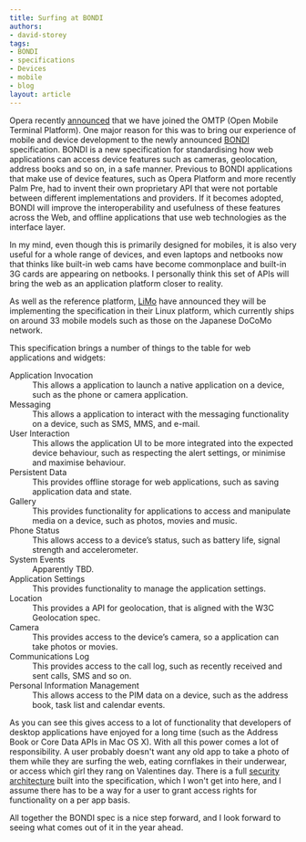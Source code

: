 ```yaml
---
title: Surfing at BONDI
authors:
- david-storey
tags:
- BONDI
- specifications
- Devices
- mobile
- blog
layout: article
---
```

<p>Opera recently <a href="http://www.omtp.org/News/Display.aspx?Id=495dc323-7f21-483b-b097-013a7aae6de6">announced</a> that we have joined the <abbr>OMTP</abbr> (Open Mobile Terminal Platform).  One major reason for this was to bring our experience of mobile and device development to the newly announced <a href="http://bondi.omtp.org/default.aspx">BONDI</a> specification.  BONDI is a new specification for standardising how web applications can access device features such as cameras, geolocation, address books and so on, in a safe manner. Previous to BONDI applications that make use of device features, such as Opera Platform and more recently Palm Pre, had to invent their own proprietary API that were not portable between different implementations and providers.  If it becomes adopted, BONDI will improve the interoperability and usefulness of these features across the Web, and offline applications that use web technologies as the interface layer.</p>

<p>In my mind, even though this is primarily designed for mobiles, it is also very useful for a whole range of devices, and even laptops and netbooks now that thinks like built-in web cams have become commonplace and built-in 3G cards are appearing on netbooks. I personally think this set of APIs will bring the web as an application platform closer to reality.</p>

<p>As well as the reference platform, <a href="http://www.limofoundation.org/en/limo-press-releases/limo-foundation-endorses-omtp-bondi-specification-to-bring-web-2.0-applications-to-limo-handsets-3.html">LiMo</a> have announced they will be implementing the specification in their Linux platform, which currently ships on around 33 mobile models such as those on the Japanese DoCoMo network.</p>

<p>This specification brings a number of things to the table for web applications and widgets:</p>

<dl>
    <dt>Application Invocation</dt>
    <dd>This allows a application to launch a native application on a device, such as the phone or camera application.</dd>
    <dt>Messaging</dt>
    <dd>This allows a application to interact with the messaging functionality on a device, such as SMS, MMS, and e-mail.</dd>
    <dt>User Interaction</dt>
    <dd>This allows the application UI to be more integrated into the expected device behaviour, such as respecting the alert settings, or minimise and maximise behaviour.</dd>
    <dt>Persistent Data</dt>
    <dd>This provides offline storage for web applications, such as saving application data and state.</dd>
    <dt>Gallery</dt>
    <dd>This provides functionality for applications to access and manipulate media on a device, such as photos, movies and music.</dd>
    <dt>Phone Status</dt>
    <dd>This allows access to a device’s status, such as battery life, signal strength and accelerometer.</dd>
    <dt>System Events</dt>
    <dd>Apparently <abbr>TBD</abbr>.</dd>
    <dt>Application Settings</dt>
    <dd>This provides functionality to manage the application settings.</dd>
    <dt>Location</dt>
    <dd>This provides a API for geolocation, that is aligned with the W3C Geolocation spec.</dd>
    <dt>Camera</dt>
     <dd>This provides access to the device’s camera, so a application can take photos or movies.</dd>
   <dt>Communications Log</dt>
   <dd>This provides access to the call log, such as recently received and sent calls, SMS and so on.</dd>
   <dt>Personal  Information Management</dt>
    <dd>This allows access to the PIM data on a device, such as the address book, task list and calendar events.</dd>
</dl>

<p>As you can see this gives access to a lot of functionality that developers of desktop applications have enjoyed for a long time (such as the Address Book or Core Data APIs in Mac OS X).  With all this power comes a lot of responsibility.  A user probably doesn&#39;t want any old app to take a photo of them while they are surfing the web, eating cornflakes in their underwear, or access which girl they rang on Valentines day.  There is a full <a href="http://bondi.omtp.org/AandS/default.aspx">security architecture</a> built into the specification, which I won&#39;t get into here, and I assume there has to be a way for a user to grant access rights for functionality on a per app basis.</p>

<p>All together the BONDI spec is a nice step forward, and I look forward to seeing what comes out of it in the year ahead.</p>
